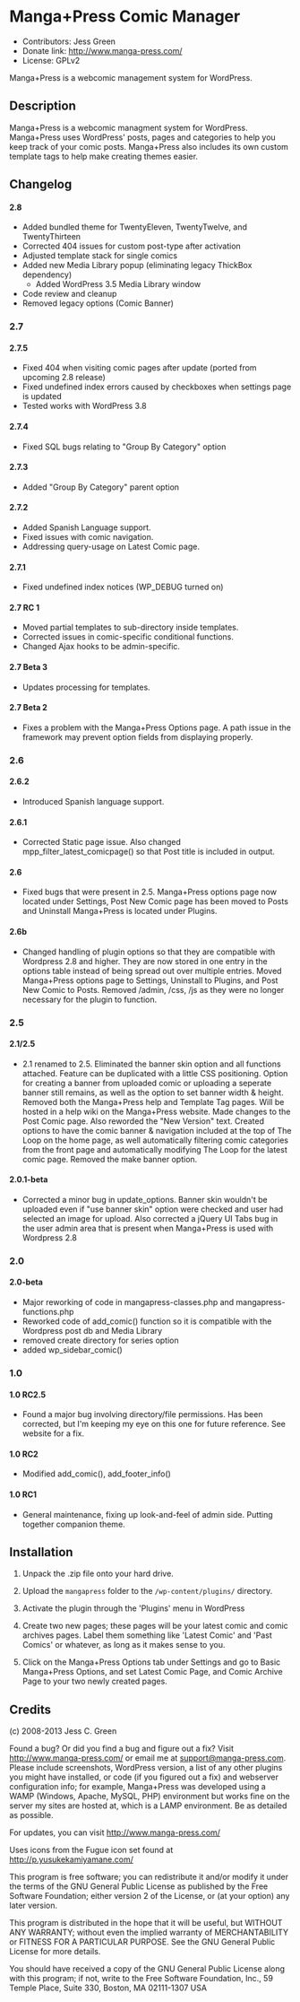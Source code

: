 # Manga+Press Comic Manager
* Contributors: Jess Green
* Donate link: http://www.manga-press.com/
* License: GPLv2

Manga+Press is a webcomic management system for WordPress.

## Description

Manga+Press is a webcomic managment system for WordPress. Manga+Press uses WordPress' posts, pages and categories to help you
keep track of your comic posts. Manga+Press also includes its own custom template tags to help make creating themes easier.

## Changelog
#### 2.8
   * Added bundled theme for TwentyEleven, TwentyTwelve, and TwentyThirteen
   * Corrected 404 issues for custom post-type after activation
   * Adjusted template stack for single comics
   * Added new Media Library popup (eliminating legacy ThickBox dependency)
     * Added WordPress 3.5 Media Library window
   * Code review and cleanup   
   * Removed legacy options (Comic Banner)

### 2.7
#### 2.7.5
   * Fixed 404 when visiting comic pages after update (ported from upcoming 2.8 release)
   * Fixed undefined index errors caused by checkboxes when settings page is updated
   * Tested works with WordPress 3.8

#### 2.7.4
   * Fixed SQL bugs relating to "Group By Category" option

#### 2.7.3
   * Added "Group By Category" parent option

#### 2.7.2
   * Added Spanish Language support.
   * Fixed issues with comic navigation.
   * Addressing query-usage on Latest Comic page.

#### 2.7.1
   * Fixed undefined index notices (WP_DEBUG turned on)

#### 2.7 RC 1
   * Moved partial templates to sub-directory inside templates.
   * Corrected issues in comic-specific conditional functions.
   * Changed Ajax hooks to be admin-specific.

#### 2.7 Beta 3
   * Updates processing for templates.

#### 2.7 Beta 2
   * Fixes a problem with the Manga+Press Options page. A path issue in the framework may prevent option fields from displaying properly.

### 2.6

#### 2.6.2
   * Introduced Spanish language support.

#### 2.6.1
   * Corrected Static page issue. Also changed mpp_filter_latest_comicpage() so that Post title is included in output.

#### 2.6
   * Fixed bugs that were present in 2.5. Manga+Press options page now located under Settings, Post New Comic page has been
moved to Posts and Uninstall Manga+Press is located under Plugins.

#### 2.6b
   * Changed handling of plugin options so that they are compatible with Wordpress 2.8 and higher. They are now stored in one
entry in the options table instead of being spread out over multiple entries. Moved Manga+Press options page to Settings,
Uninstall to Plugins, and Post New Comic to Posts. Removed /admin, /css, /js as they were no longer necessary for the plugin to
function.

### 2.5

#### 2.1/2.5
   * 2.1 renamed to 2.5. Eliminated the banner skin option and all functions attached. Feature can be duplicated with a little
CSS positioning. Option for creating a banner from uploaded comic or uploading a seperate banner still remains, as well as the
option to set banner width & height. Removed both the Manga+Press help and Template Tag pages. Will be hosted in a help wiki on
the Manga+Press website. Made changes to the Post Comic page. Also reworded the "New Version" text. Created options to have the
comic banner & navigation included at the top of The Loop on the home page, as well automatically filtering comic categories from
the front page and automatically modifying The Loop for the latest comic page. Removed the make banner option.

#### 2.0.1-beta
   * Corrected a minor bug in update_options. Banner skin wouldn't be uploaded even if "use banner skin" option were checked and
user had selected an image for upload. Also corrected a jQuery UI Tabs bug in the user admin area that is present when Manga+Press
is used with Wordpress 2.8

### 2.0

#### 2.0-beta
   * Major reworking of code in mangapress-classes.php and mangapress-functions.php
   * Reworked code of add_comic() function so it is compatible with the Wordpress post db and Media Library
   * removed create directory for series option
   * added wp_sidebar_comic()

### 1.0

#### 1.0 RC2.5
   * Found a major bug involving directory/file permissions. Has been corrected, but I'm keeping my eye on this one for future
reference. See website for a fix.

#### 1.0 RC2
   * Modified add_comic(), add_footer_info()

#### 1.0 RC1
   * General maintenance, fixing up look-and-feel of admin side. Putting together companion theme.

## Installation

1. Unpack the .zip file onto your hard drive.

2. Upload the `mangapress` folder to the `/wp-content/plugins/` directory.

3. Activate the plugin through the 'Plugins' menu in WordPress

4. Create two new pages; these pages will be your latest comic and comic archives pages. Label them something like 'Latest Comic'
and 'Past Comics' or whatever, as long as it makes sense to you.

6. Click on the Manga+Press Options tab under Settings and go to Basic Manga+Press Options, and set Latest Comic Page, and Comic
Archive Page to your two newly created pages.

## Credits

(c) 2008-2013 Jess C. Green

Found a bug? Or did you find a bug and figure out a fix? Visit http://www.manga-press.com/ or email me at support@manga-press.com.
Please include screenshots, WordPress version, a list of any other plugins you might have installed, or code (if you figured out a
fix) and webserver configuration info; for example, Manga+Press was developed using a WAMP (Windows, Apache, MySQL, PHP)
environment but works fine on the server my sites are hosted at, which is a LAMP environment. Be as detailed as possible.

For updates, you can visit http://www.manga-press.com/

Uses icons from the Fugue icon set found at http://p.yusukekamiyamane.com/

This program is free software; you can redistribute it and/or modify it under the terms of the GNU General Public License as
published by the Free Software Foundation; either version 2 of the License, or (at your option) any later version.

This program is distributed in the hope that it will be useful, but WITHOUT ANY WARRANTY; without even the implied warranty of
MERCHANTABILITY or FITNESS FOR A PARTICULAR PURPOSE. See the GNU General Public License for more details.

You should have received a copy of the GNU General Public License along with this program; if not, write to the Free Software
Foundation, Inc., 59 Temple Place, Suite 330, Boston, MA 02111-1307 USA
